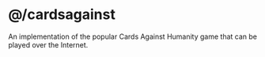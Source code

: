 # @/cardsagainst

An implementation of the popular Cards Against Humanity game that can be played over the Internet. 